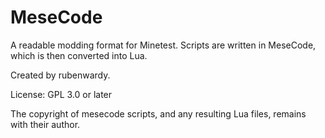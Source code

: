 MeseCode
========

A readable modding format for Minetest. Scripts are written in MeseCode, which is then converted into Lua.

Created by rubenwardy.

License: GPL 3.0 or later

The copyright of mesecode scripts, and any resulting Lua files, remains with their author.
